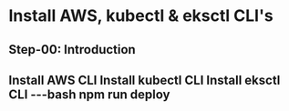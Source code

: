 # Install AWS, kubectl & eksctl CLI's
## Step-00: Introduction
Install AWS CLI
Install kubectl CLI
Install eksctl CLI
---bash
npm run deploy
---
